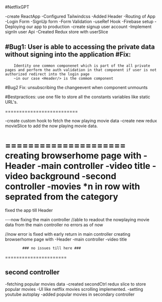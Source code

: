 
#NetflixGPT

-create ReactApp
-Configured Tailwindcss
-Added Header
-Routing of App
-Login Form
-SignUp form
-Form Validation
-useRef Hook
-Firebase setup
-Deploying our app to production
-create signup user account
-Implement signIn user Api
-Created Redux store with userSlice

#Bug1:
    User is able to accessing the private data without signing into the application
 #Fix:
 ----
        Identity one common componenet which is part of the all private pages and perform the auth validation in that component if user is not authorized redirect into the login page
        ~in our case <Header/> is the commom component

#Bug2 Fix: unsubscribing the changeevent when component unmounts

#Bestpractices: use one file to store all the constants variables like static URL's.


==========================

-create custom hook to fetch the now playing movie data
-create new redux movieSlice to add the now playing movie data.


=====================
creating browserhome page with 
        -Header
        -main controller
            -video title
            -video background
        -second controller
            -movies *n in row with seprated from the category
===================
fixed the app till Header 

---now fixing the main controller
//able to readout the nowplaying movie data from the main controller no errors as of now

//now error is fixed with early return in main controller
creating browserhome page with 
        -Header
        -main controller
            -video title

            ### no issues till here ###

======================

second controller
----------------
-fetching popular movies data
-created secondCtrl redux slice to store popular movies
-UI like netflix movies scrolling implemented.
-setting youtube autoplay
-added popular movies in secondary controller



